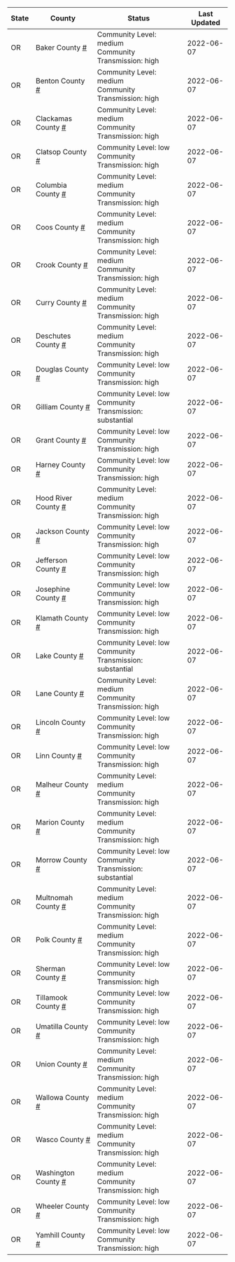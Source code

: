 State | County | Status | Last Updated
--- | --- | --- | --- 
OR | Baker County <a href="#baker_county">#</a> | <a name="baker_county"></a>Community Level: medium<br/>Community Transmission: high | 2022-06-07
OR | Benton County <a href="#benton_county">#</a> | <a name="benton_county"></a>Community Level: medium<br/>Community Transmission: high | 2022-06-07
OR | Clackamas County <a href="#clackamas_county">#</a> | <a name="clackamas_county"></a>Community Level: medium<br/>Community Transmission: high | 2022-06-07
OR | Clatsop County <a href="#clatsop_county">#</a> | <a name="clatsop_county"></a>Community Level: low<br/>Community Transmission: high | 2022-06-07
OR | Columbia County <a href="#columbia_county">#</a> | <a name="columbia_county"></a>Community Level: medium<br/>Community Transmission: high | 2022-06-07
OR | Coos County <a href="#coos_county">#</a> | <a name="coos_county"></a>Community Level: medium<br/>Community Transmission: high | 2022-06-07
OR | Crook County <a href="#crook_county">#</a> | <a name="crook_county"></a>Community Level: medium<br/>Community Transmission: high | 2022-06-07
OR | Curry County <a href="#curry_county">#</a> | <a name="curry_county"></a>Community Level: medium<br/>Community Transmission: high | 2022-06-07
OR | Deschutes County <a href="#deschutes_county">#</a> | <a name="deschutes_county"></a>Community Level: medium<br/>Community Transmission: high | 2022-06-07
OR | Douglas County <a href="#douglas_county">#</a> | <a name="douglas_county"></a>Community Level: low<br/>Community Transmission: high | 2022-06-07
OR | Gilliam County <a href="#gilliam_county">#</a> | <a name="gilliam_county"></a>Community Level: low<br/>Community Transmission: substantial | 2022-06-07
OR | Grant County <a href="#grant_county">#</a> | <a name="grant_county"></a>Community Level: low<br/>Community Transmission: high | 2022-06-07
OR | Harney County <a href="#harney_county">#</a> | <a name="harney_county"></a>Community Level: low<br/>Community Transmission: high | 2022-06-07
OR | Hood River County <a href="#hood_river_county">#</a> | <a name="hood_river_county"></a>Community Level: medium<br/>Community Transmission: high | 2022-06-07
OR | Jackson County <a href="#jackson_county">#</a> | <a name="jackson_county"></a>Community Level: low<br/>Community Transmission: high | 2022-06-07
OR | Jefferson County <a href="#jefferson_county">#</a> | <a name="jefferson_county"></a>Community Level: low<br/>Community Transmission: high | 2022-06-07
OR | Josephine County <a href="#josephine_county">#</a> | <a name="josephine_county"></a>Community Level: low<br/>Community Transmission: high | 2022-06-07
OR | Klamath County <a href="#klamath_county">#</a> | <a name="klamath_county"></a>Community Level: low<br/>Community Transmission: high | 2022-06-07
OR | Lake County <a href="#lake_county">#</a> | <a name="lake_county"></a>Community Level: low<br/>Community Transmission: substantial | 2022-06-07
OR | Lane County <a href="#lane_county">#</a> | <a name="lane_county"></a>Community Level: medium<br/>Community Transmission: high | 2022-06-07
OR | Lincoln County <a href="#lincoln_county">#</a> | <a name="lincoln_county"></a>Community Level: low<br/>Community Transmission: high | 2022-06-07
OR | Linn County <a href="#linn_county">#</a> | <a name="linn_county"></a>Community Level: low<br/>Community Transmission: high | 2022-06-07
OR | Malheur County <a href="#malheur_county">#</a> | <a name="malheur_county"></a>Community Level: medium<br/>Community Transmission: high | 2022-06-07
OR | Marion County <a href="#marion_county">#</a> | <a name="marion_county"></a>Community Level: medium<br/>Community Transmission: high | 2022-06-07
OR | Morrow County <a href="#morrow_county">#</a> | <a name="morrow_county"></a>Community Level: low<br/>Community Transmission: substantial | 2022-06-07
OR | Multnomah County <a href="#multnomah_county">#</a> | <a name="multnomah_county"></a>Community Level: medium<br/>Community Transmission: high | 2022-06-07
OR | Polk County <a href="#polk_county">#</a> | <a name="polk_county"></a>Community Level: medium<br/>Community Transmission: high | 2022-06-07
OR | Sherman County <a href="#sherman_county">#</a> | <a name="sherman_county"></a>Community Level: low<br/>Community Transmission: high | 2022-06-07
OR | Tillamook County <a href="#tillamook_county">#</a> | <a name="tillamook_county"></a>Community Level: low<br/>Community Transmission: high | 2022-06-07
OR | Umatilla County <a href="#umatilla_county">#</a> | <a name="umatilla_county"></a>Community Level: low<br/>Community Transmission: high | 2022-06-07
OR | Union County <a href="#union_county">#</a> | <a name="union_county"></a>Community Level: medium<br/>Community Transmission: high | 2022-06-07
OR | Wallowa County <a href="#wallowa_county">#</a> | <a name="wallowa_county"></a>Community Level: medium<br/>Community Transmission: high | 2022-06-07
OR | Wasco County <a href="#wasco_county">#</a> | <a name="wasco_county"></a>Community Level: medium<br/>Community Transmission: high | 2022-06-07
OR | Washington County <a href="#washington_county">#</a> | <a name="washington_county"></a>Community Level: medium<br/>Community Transmission: high | 2022-06-07
OR | Wheeler County <a href="#wheeler_county">#</a> | <a name="wheeler_county"></a>Community Level: low<br/>Community Transmission: high | 2022-06-07
OR | Yamhill County <a href="#yamhill_county">#</a> | <a name="yamhill_county"></a>Community Level: low<br/>Community Transmission: high | 2022-06-07
